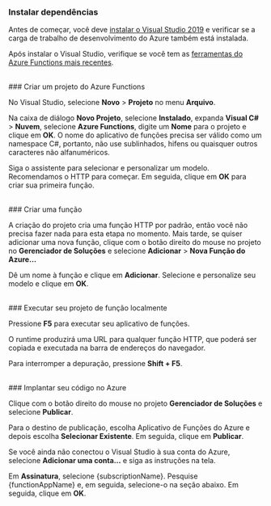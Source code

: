 ### Instalar dependências

Antes de começar, você deve <a href="https://go.microsoft.com/fwlink/?linkid=2016389" target="_blank">instalar o Visual Studio 2019</a> e verificar se a carga de trabalho de desenvolvimento do Azure também está instalada.

Após instalar o Visual Studio, verifique se você tem as <a href="https://go.microsoft.com/fwlink/?linkid=2016394" target="_blank">ferramentas do Azure Functions mais recentes</a>.

<br/>
### Criar um projeto do Azure Functions

No Visual Studio, selecione **Novo** > **Projeto** no menu **Arquivo**.

Na caixa de diálogo **Novo Projeto**, selecione **Instalado**, expanda **Visual C#** > **Nuvem**, selecione **Azure Functions**, digite um **Nome** para o projeto e clique em **OK**. O nome do aplicativo de funções precisa ser válido como um namespace C#, portanto, não use sublinhados, hifens ou quaisquer outros caracteres não alfanuméricos.

Siga o assistente para selecionar e personalizar um modelo. Recomendamos o HTTP para começar. Em seguida, clique em **OK** para criar sua primeira função.

<br/>
### Criar uma função

A criação do projeto cria uma função HTTP por padrão, então você não precisa fazer nada para esta etapa no momento. Mais tarde, se quiser adicionar uma nova função, clique com o botão direito do mouse no projeto no **Gerenciador de Soluções** e selecione **Adicionar** > **Nova Função do Azure…**

Dê um nome à função e clique em **Adicionar**. Selecione e personalize seu modelo e clique em **OK**.

<br/>
### Executar seu projeto de função localmente

Pressione **F5** para executar seu aplicativo de funções.

O runtime produzirá uma URL para qualquer função HTTP, que poderá ser copiada e executada na barra de endereços do navegador.

Para interromper a depuração, pressione **Shift + F5**.

<br/>
### Implantar seu código no Azure

Clique com o botão direito do mouse no projeto **Gerenciador de Soluções** e selecione **Publicar**.

Para o destino de publicação, escolha Aplicativo de Funções do Azure e depois escolha **Selecionar Existente**. Em seguida, clique em **Publicar**.

Se você ainda não conectou o Visual Studio à sua conta do Azure, selecione **Adicionar uma conta…** e siga as instruções na tela.

Em **Assinatura**, selecione {subscriptionName}. Pesquise {functionAppName} e, em seguida, selecione-o na seção abaixo. Em seguida, clique em **OK**.

